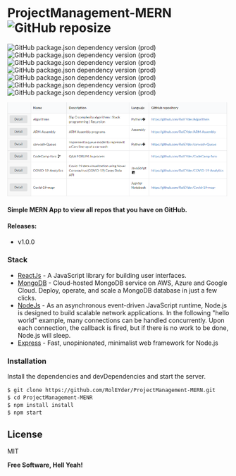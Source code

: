 # ProjectManagement-MERN ![GitHub reposize](https://img.shields.io/github/repo-size/RolEYder/ProjectManagement-MERN?color=green&style=flat-square)

![GitHub package.json dependency version (prod)](https://img.shields.io/github/package-json/dependency-version/RolEYder/ProjectManagement-MERN/react)
![GitHub package.json dependency version (prod)](https://img.shields.io/github/package-json/dependency-version/RolEYder/ProjectManagement-MERN/express)
![GitHub package.json dependency version (prod)](https://img.shields.io/github/package-json/dependency-version/RolEYder/ProjectManagement-MERN/react-dom)
![GitHub package.json dependency version (prod)](https://img.shields.io/github/package-json/dependency-version/RolEYder/ProjectManagement-MERN/mongoose)
![GitHub package.json dependency version (prod)](https://img.shields.io/github/package-json/dependency-version/RolEYder/ProjectManagement-MERN/semantic-ui-react)
![GitHub package.json dependency version (prod)](https://img.shields.io/github/package-json/dependency-version/RolEYder/ProjectManagement-MERN/express-jwt)
![GitHub package.json dependency version (prod)](https://img.shields.io/github/package-json/dependency-version/RolEYder/ProjectManagement-MERN/axios)


<img src='docs/image.PNG' width='500'></img>


#### Simple MERN App to view all repos that you have on GitHub.

  





#### Releases:
  - v1.0.0   




### Stack



* [ReactJs](https://es.reactjs.org/) - A JavaScript library for building user interfaces.
* [MongoDB](https://www.mongodb.com/cloud/atlas/lp/try2?utm_source=google&utm_campaign=gs_footprint_row_search_brand_atlas_desktop&utm_term=mongodb&utm_medium=cpc_paid_search&utm_ad=e&gclid=Cj0KCQjwz4z3BRCgARIsAES_OVcbo-8IWTVG1v9pPt5yOU7D8kM_4hPm9TZ8WXGs2_893i4n_sE_o_4aAvDoEALw_wcB) - Cloud-hosted MongoDB service on AWS, Azure and Google Cloud. Deploy, operate, and scale a MongoDB database in just a few clicks.
* [NodeJs](https://nodejs.org/en/download/) - As an asynchronous event-driven JavaScript runtime, Node.js is designed to build scalable network applications. In the following "hello world" example, many connections can be handled concurrently. Upon each connection, the callback is fired, but if there is no work to be done, Node.js will sleep.
* [Express](http://expressjs.com/) - Fast, unopinionated, minimalist web framework for Node.js



### Installation



Install the dependencies and devDependencies and start the server.

```sh
$ git clone https://github.com/RolEYder/ProjectManagement-MERN.git
$ cd ProjectManagement-MENR
$ npm install install
$ npm start 
```





License
----

MIT


**Free Software, Hell Yeah!**

[//]: # (These are reference links used in the body of this note and get stripped out when the markdown processor does its job. There is no need to format nicely because it shouldn't be seen. Thanks SO - http://stackoverflow.com/questions/4823468/store-comments-in-markdown-syntax)



